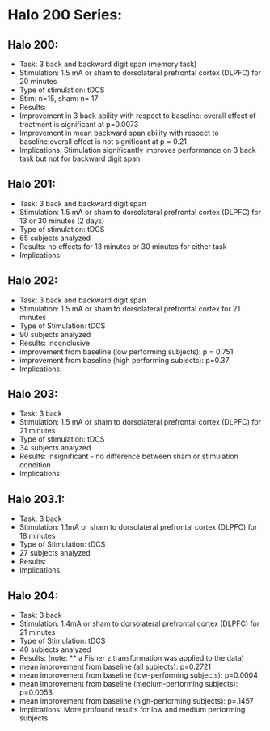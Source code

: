 # Halo 200 Series:
## Halo 200:
* Task: 3 back and backward digit span (memory task)
* Stimulation: 1.5 mA or sham to dorsolateral prefrontal cortex (DLPFC) for 20 minutes 
* Type of stimulation: tDCS
* Stim: n=15, sham: n= 17
* Results: 
 * Improvement in 3 back ability with respect to baseline: overall effect of treatment is  significant at p=0.0073
 * Improvement in mean backward span ability with respect to baseline:overall effect is not significant at p = 0.21
* Implications: Stimulation significantly improves performance on 3 back task but not for backward digit span 

## Halo 201:     
* Task: 3 back and backward digit span
* Stimulation: 1.5 mA or sham to dorsolateral prefrontal cortex (DLPFC) for 13 or 30 minutes (2 days) 
* Type of stimulation: tDCS
* 65 subjects analyzed 
* Results: no effects for 13 minutes or 30 minutes for either task
* Implications: 

## Halo 202:
* Task: 3 back and backward digit span
* Stimulation: 1.5 mA or sham to dorsolateral prefrontal cortex for 21 minutes 
* Type of Stimulation: tDCS
* 90 subjects analyzed 
* Results: inconclusive 
 * improvement from baseline (low performing subjects): p = 0.751
 * improvement from baseline (high performing subjects): p=0.37
* Implications: 

## Halo 203: 
* Task: 3 back
* Stimulation: 1.5 mA or sham to dorsolateral prefrontal cortex (DLPFC) for 21 minutes 
* Type of stimulation: tDCS
* 34 subjects analyzed
* Results: insignificant - no difference between sham or stimulation condition
* Implications: 

## Halo 203.1:
* Task: 3 back
* Stimulation: 1.1mA or sham to dorsolateral prefrontal cortex (DLPFC) for 18 minutes
* Type of Stimulation: tDCS
* 27 subjects analyzed 
* Results: 
* Implications: 

## Halo 204: 
* Task: 3 back 
* Stimulation: 1.4mA or sham to dorsolateral prefrontal cortex (DLPFC) for 21 minutes 
* Type of Stimulation: tDCS
* 40 subjects analyzed
* Results: (note: ** a Fisher z transformation was applied to the data) 
 * mean improvement from baseline (all subjects): p=0.2721
 * mean improvement from baseline (low-performing subjects): p=0.0004
 * mean improvement from baseline (medium-performing subjects): p=0.0053
 * mean improvement from baseline (high-performing subjects): p=.1457
* Implications: More profound results for low and medium performing subjects